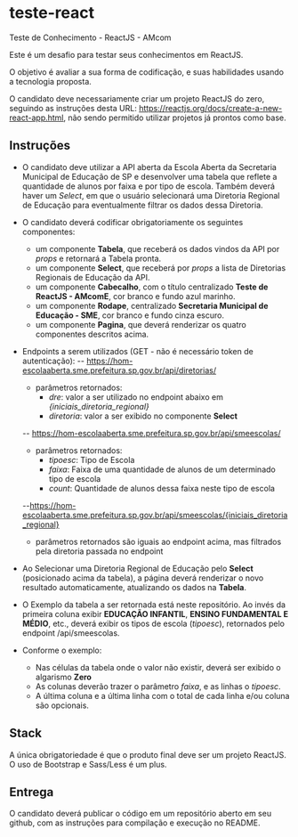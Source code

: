 # teste-react

Teste de Conhecimento - ReactJS - AMcom

Este é um desafio para testar seus conhecimentos em ReactJS.

O objetivo é avaliar a sua forma de codificação, e suas habilidades usando a tecnologia proposta.

O candidato deve necessariamente criar um projeto ReactJS do zero, seguindo as instruções desta URL:
https://reactjs.org/docs/create-a-new-react-app.html, não sendo permitido utilizar projetos já prontos como base.

## Instruções

- O candidato deve utilizar a API aberta da Escola Aberta da Secretaria Municipal de Educação de SP e desenvolver uma tabela que reflete a quantidade de alunos por faixa e por tipo de escola. Também deverá haver um *Select*, em que o usuário selecionará uma Diretoria Regional de Educação para eventualmente filtrar os dados dessa Diretoria.
- O candidato deverá codificar obrigatoriamente os seguintes componentes:
  * um componente **Tabela**, que receberá os dados vindos da API por *props* e retornará a Tabela pronta.
  * um componente **Select**, que receberá por *props* a lista de Diretorias Regionais de Educação da API.
  * um componente **Cabecalho**, com o título centralizado **Teste de ReactJS - AMcomE**, cor branco e fundo azul marinho.
  * um componente **Rodape**, centralizado **Secretaria Municipal de Educação - SME**, cor branco e fundo cinza escuro.
  * um componente **Pagina**, que deverá renderizar os quatro componentes descritos acima.

- Endpoints a serem utilizados (GET - não é necessário token de autenticação):
-- https://hom-escolaaberta.sme.prefeitura.sp.gov.br/api/diretorias/
  - parâmetros retornados:
    * *dre*: valor a ser utilizado no endpoint abaixo em *{iniciais_diretoria_regional}*
    * *diretoria*: valor a ser exibido no componente **Select**

  -- https://hom-escolaaberta.sme.prefeitura.sp.gov.br/api/smeescolas/
    - parâmetros retornados:
      * *tipoesc*: Tipo de Escola
      * *faixa*: Faixa de uma quantidade de alunos de um determinado tipo de escola 
      * *count*: Quantidade de alunos dessa faixa neste tipo de escola

  --https://hom-escolaaberta.sme.prefeitura.sp.gov.br/api/smeescolas/{iniciais_diretoria_regional}
   * parâmetros retornados são iguais ao endpoint acima, mas filtrados pela diretoria passada no endpoint
   
- Ao Selecionar uma Diretoria Regional de Educação pelo **Select** (posicionado acima da tabela), a página deverá renderizar o novo resultado automaticamente, atualizando os dados na **Tabela**.
- O Exemplo da tabela a ser retornada está neste repositório. Ao invés da primeira coluna exibir **EDUCAÇÃO INFANTIL**, **ENSINO FUNDAMENTAL E MÉDIO**, etc., deverá exibir os tipos de escola (*tipoesc*), retornados pelo endpoint /api/smeescolas.
- Conforme o exemplo:
  * Nas células da tabela onde o valor não existir, deverá ser exibido o algarismo **Zero**
  * As colunas deverão trazer o parâmetro *faixa*, e as linhas o *tipoesc*. 
  * A última coluna e a última linha com o total de cada linha e/ou coluna são opcionais.

## Stack

A única obrigatoriedade é que o produto final deve ser um projeto ReactJS. O uso de Bootstrap e Sass/Less é um plus.

## Entrega

O candidato deverá publicar o código em um repositório aberto em seu github, com as instruções para compilação e execução no README.
